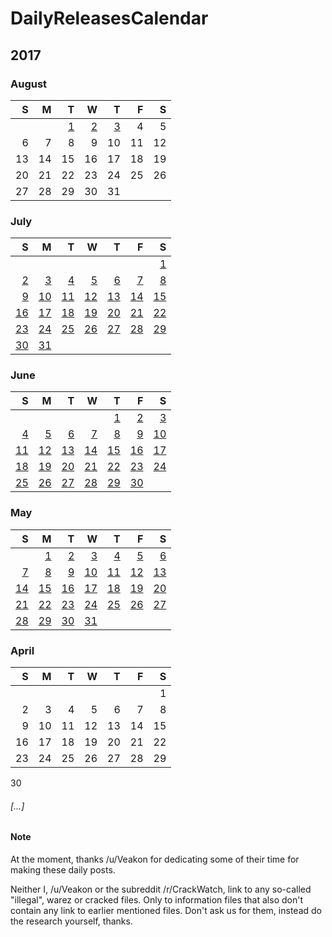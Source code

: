 # DailyReleasesCalendar

## 2017
### August

|S|M|T|W|T|F|S|
-:|-:|-:|-:|-:|-:|-:
|||[1](http://redd.it/6qzjyg)|[2](http://redd.it/6r7uuk)|[3](http://redd.it/6rg5if)|4|5
6|7|8|9|10|11|12
13|14|15|16|17|18|19
20|21|22|23|24|25|26
27|28|29|30|31

### July
|S|M|T|W|T|F|S|
-:|-:|-:|-:|-:|-:|-:
|||||||[1](http://redd.it/6kphg3)
[2](http://redd.it/6kvlrl)|[3](http://redd.it/6l2qhl)|[4](http://redd.it/6l9uoa)|[5](http://redd.it/6lhdb8)|[6](http://redd.it/6lqypi)|[7](http://redd.it/6lxz4a)|[8](http://redd.it/6m4e4l)
[9](http://redd.it/6makn9)|[10](http://redd.it/6mhidf)|[11](http://redd.it/6mptxy)|[12](http://redd.it/6mx8ff)|[13](http://redd.it/6n4ta9)|[14](http://redd.it/6nceak)|[15](http://redd.it/6nhul1)
[16](http://redd.it/6nnxz8)|[17](http://redd.it/6nv7eg)|[18](http://redd.it/6o53o1)|[19](http://redd.it/6obulq)|[20](http://redd.it/6oiafg)|[21](http://redd.it/6org8w)|[22](http://redd.it/6oxntl)
[23](http://redd.it/6p49il)|[24](http://redd.it/6paf0h)|[25](http://redd.it/6pjewo)|[26](http://redd.it/6prrf0)|[27](http://redd.it/6pyzou)|[28](http://redd.it/6q74yw)|[29](http://redd.it/6qc5bi)
[30](http://redd.it/6qk3p5)|[31](http://redd.it/6qry54)

### June

|S|M|T|W|T|F|S|
-:|-:|-:|-:|-:|-:|-:
|||||[1](http://redd.it/6eqrvo)|[2](http://redd.it/6ewi7s)|[3](http://redd.it/6f3cl0)
[4](http://redd.it/6f7i0e)|[5](http://redd.it/6fhd82)|[6](http://redd.it/6fp2s6)|[7](http://redd.it/6fvw5g)|[8](http://redd.it/6g309k)|[9](http://redd.it/6gae56)|[10](http://redd.it/6ggkb0)
[11](http://redd.it/6gowx6)|[12](http://redd.it/6gtfoq)|[13](http://redd.it/6h2mv4)|[14](http://redd.it/6h9zd5)|[15](http://redd.it/6hghh3)|[16](http://redd.it/6houli)|[17](http://redd.it/6hwgq9)
[18](http://redd.it/6i1vu6)|[19](http://redd.it/6ia9qt)|[20](http://redd.it/6ihge6)|[21](http://redd.it/6iobyo)|[22](http://redd.it/6ixmzi)|[23](http://redd.it/6j2iwi)|[24](http://redd.it/6j8oyy)
[25](http://redd.it/6jhej0)|[26](http://redd.it/6jmqxw)|[27](http://redd.it/6jw3md)|[28](http://redd.it/6k3yeh)|[29](http://redd.it/6k98pi)|[30](http://redd.it/6kj3an)

### May

|S|M|T|W|T|F|S|
-:|-:|-:|-:|-:|-:|-:
||[1](http://redd.it/68ospi)|[2](http://redd.it/68vw4e)|[3](http://redd.it/694dcd)|[4](http://redd.it/69avds)|[5](http://redd.it/69gykb)|[6](http://redd.it/69tp4q)
[7](http://redd.it/69tp4q)|[8](http://redd.it/6a1fwq)|[9](http://redd.it/6a8e6i)|[10](http://redd.it/6aglhj)|[11](http://redd.it/6ant0r)|[12](http://redd.it/6atvxa)|[13](http://redd.it/6b0aea)
[14](http://redd.it/6b5uh2)|[15](http://redd.it/6be1ia)|[16](http://redd.it/6bl17h)|[17](http://redd.it/6bs598)|[18](http://redd.it/6bywvy)|[19](http://redd.it/6c70di)|[20](http://redd.it/6cgth8)
[21](http://redd.it/6cgth8)|[22](http://redd.it/6cq0ye)|[23](http://redd.it/6cx81s)|[24](http://redd.it/6d5p2m)|[25](http://redd.it/6ddht0)|[26](http://redd.it/6dkxc6)|[27](http://redd.it/6dqbsm)
[28](http://redd.it/6dveis)|[29](http://redd.it/6e1ene)|[30](http://redd.it/6ea17k)|[31](http://redd.it/6ehe4w)

### April

|S|M|T|W|T|F|S|
-:|-:|-:|-:|-:|-:|-:
|||||||1
2|3|4|5|6|7|8
9|10|11|12|13|14|15
16|17|18|19|20|21|22
23|24|25|26|27|28|29
30

###### […]
#### Note
At the moment, thanks /u/Veakon for dedicating some of their time for making these daily posts.

Neither I, /u/Veakon or the subreddit /r/CrackWatch, link to any so-called "illegal", warez or cracked files. Only to information files that also don't contain any link to earlier mentioned files. Don't ask us for them, instead do the research yourself, thanks.

